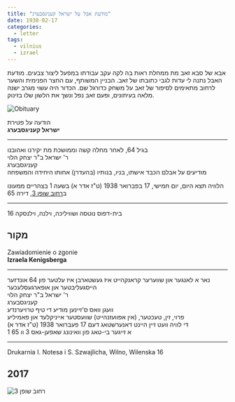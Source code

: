 ```yaml
---
title: "מודעת אבל על ישראל קעניגסבערג"
date: 1938-02-17
categories:
  - letter
tags:
  - vilnius
  - izrael
---
```


אבא של סבא זאב מת ממחלת ראות בה לקה עקב עבודתו במפעל ליצור צבעים.
מודעת האבל נתנה לי עדות לגבי כתובתו של זאב.
הבניין המשותף, עם החצר הפנימית והשער לרחוב מתאימים לסיפור
של זאב על משחק כדורגל שם.
הכדור היה עשוי מגרב ישנה מלאה בעיתונים,
ופעם זאב נפל ונשך את הלשון שלו בזינוק.

![Obituary](/pupko-papers/assets/images/1938-02-17-izrael-obituary.jpg)

הודעה על פטירת  
**ישראל קעניגסבערג**

----

בגיל 64,
לאחר מחלה קשה וממושכת מת יקירנו ואהובנו\
ר' ישראל ב"ר יצחק הלוי\
קעניגסבערג\
מודיעים על אבלם הכבד
אישתו, בניו, בנותיו (בהעדרן) אחותו היחידה והמשפחה

הלוויה תצא היום, יום חמישי, 17 בפברואר 1938 (ט"ז אדר א)
בשעה 1 בצהריים ממעונו ב[רחוב שופן 3](https://www.google.com/maps/place/V.+Šopeno+g.+3,+Vilnius+01314,+Lithuania/@54.6724314,25.2784118,17z/), דירה 65

----

בית-דפוס נוטסה ושוויליכה, וילנה, וילנסקה 16

## מקור

Zawiadomienie o zgonie\
**Izraela Kenigsberga**

----

נאר א לאנגער און שווערער קראנקהייט איז געשטארבן איז עלטער פון 64 אונדזער הייסגעליבטער און אופארגעסלעכער\
ר' ישראל ב"ר יצחק הלוי\
קעניגסבערג\
וועגן וואס ס'זיינען מודיע די טיף טרויערנדע\
פרוי, זין, טעכטער, (אין אפוועזנהייט) שוועסטער אייניקלעד און פאמיליע\
די לוויה וועט זיין היינט דאנערשטאג דעם 17 פעברואר 1938 (ט"ז אדר א)\
1 א זייגער בי-טאג פון וואינונג שאפען-גאס 3 וו 65

----

Drukarnia I. Notesa i S. Szwajlicha, Wilno, Wilenska 16

## 2017

![רחוב שופן 3](/pupko-papers/assets/images/2017-05-04-chopin-street-3.jpg)

